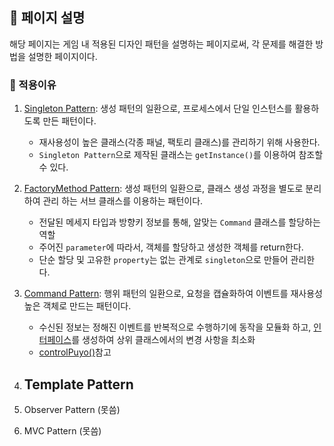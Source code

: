 ## :speech_balloon: 페이지 설명
해당 페이지는 게임 내 적용된 디자인 패턴을 설명하는 페이지로써, 각 문제를 해결한 방법을 설명한 페이지이다.

### :file_folder: 적용이유
1. [Singleton Pattern](src/puyopuyo/client/panel/map/MapPanel.java): 생성 패턴의 일환으로, 프로세스에서 단일 인스턴스를 활용하도록 만든 패턴이다.
    - 재사용성이 높은 클래스(각종 패널, 팩토리 클래스)를 관리하기 위해 사용한다.
    - `Singleton Pattern`으로 제작된 클래스는 `getInstance()`를 이용하여 참조할 수 있다.
   
2. [FactoryMethod Pattern](src/puyopuyo/server/move_command/MoveCommandFactory.java): 생성 패턴의 일환으로, 클래스 생성 과정을 별도로 분리하여 관리 하는 서브 클래스를 이용하는 패턴이다.
    - 전달된 메세지 타입과 방향키 정보를 통해, 알맞는 `Command` 클래스를 할당하는 역할
    - 주어진 `parameter`에 따라서, 객체를 할당하고 생성한 객체를 return한다.
    - 단순 할당 및 고유한 `property`는 없는 관계로 `singleton`으로 만들어 관리한다.
   
3. [Command Pattern](src/puyopuyo/server/move_command/LeftMoveCommand.java): 행위 패턴의 일환으로, 요청을 캡슐화하여 이벤트를 재사용성 높은 객체로 만드는 패턴이다.
    - 수신된 정보는 정해진 이벤트를 반복적으로 수행하기에 동작을 모듈화 하고, [인터페이스](src/puyopuyo/server/move_command/MoveCommand.java)를 생성하여 상위 클래스에서의 변경 사항을 최소화
    - [controlPuyo()](src/puyopuyo/server/ServerProcess.java)참고
   
5. Template Pattern
    - 

7. Observer Pattern (못씀)

8. MVC Pattern (못씀)
